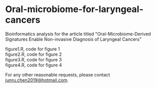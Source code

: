 # Oral-microbiome-for-laryngeal-cancers

Bioinformatics analysis for the article titled "Oral-Microbiome-Derived Signatures Enable Non-invasive Diagnosis of Laryngeal Cancers"<br>

figure1.R, code for figure 1<br>
figure2.R, code for figure 2<br>
figure3.R, code for figure 3<br>
figure4.R, code for figure 4<br>

For any other reasonable requests, please contact junru.chen2019@hotmail.com.
